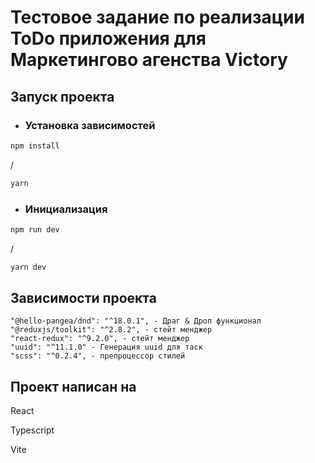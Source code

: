 # Тестовое задание по реализации ToDo приложения для Маркетингово агенства Victory 

## Запуск проекта

- ###  Установка зависимостей 

```bash
npm install
```
/

```bash
yarn
```

- ### Инициализация
```bash
npm run dev
```
/

```bash
yarn dev
```

## Зависимости проекта

    "@hello-pangea/dnd": "^18.0.1", - Драг & Дроп функционал
    "@reduxjs/toolkit": "^2.8.2", - стейт менджер
    "react-redux": "^9.2.0", - стейт менджер
    "uuid": "^11.1.0" - Генерация uuid для таск
    "scss": "^0.2.4", - препроцессор стилей

## Проект написан на

React

Typescript

Vite
